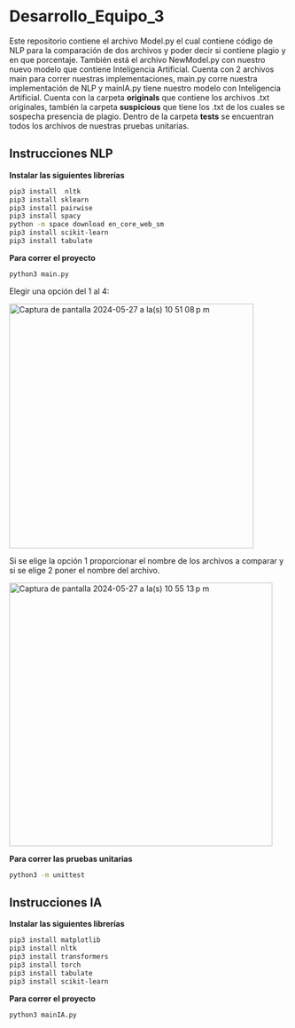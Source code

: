 # Desarrollo_Equipo_3

Este repositorio contiene el archivo Model.py el cual contiene código de NLP para la comparación de dos archivos y poder decir si contiene plagio y en que porcentaje. También está el archivo NewModel.py con nuestro nuevo modelo que contiene Inteligencia Artificial. Cuenta con 2 archivos main para correr nuestras implementaciones, main.py corre nuestra implementación de NLP y mainIA.py tiene nuestro modelo con Inteligencia Artificial. Cuenta con la carpeta **originals** que contiene los archivos .txt originales, también la carpeta **suspicious** que tiene los .txt de los cuales se sospecha presencia de plagio. Dentro de la carpeta **tests** se encuentran todos los archivos de nuestras pruebas unitarias. 

## Instrucciones NLP
**Instalar las siguientes librerías**
```bash
pip3 install  nltk
pip3 install sklearn
pip3 install pairwise
pip3 install spacy
python -m space download en_core_web_sm
pip3 install scikit-learn
pip3 install tabulate
```

**Para correr el proyecto**
```bash
python3 main.py
```
Elegir una opción del 1 al 4:

<img width="441" alt="Captura de pantalla 2024-05-27 a la(s) 10 51 08 p m" src="https://github.com/JorgeBlancoA01745907/Desarrollo_Equipo_3/assets/69489228/5d6ec20f-f2ee-470e-b3a4-6f7ae6244ca7">

Si se elige la opción 1 proporcionar el nombre de los archivos a comparar y si se elige 2 poner el nombre del archivo.

<img width="475" alt="Captura de pantalla 2024-05-27 a la(s) 10 55 13 p m" src="https://github.com/JorgeBlancoA01745907/Desarrollo_Equipo_3/assets/69489228/a8f38333-dabe-4cb7-82a4-4f2d4db54c04">



**Para correr las pruebas unitarias**

```bash
python3 -m unittest   
```



## Instrucciones IA
**Instalar las siguientes librerías**
```bash
pip3 install matplotlib
pip3 install nltk
pip3 install transformers
pip3 install torch
pip3 install tabulate
pip3 install scikit-learn

```

**Para correr el proyecto**
```bash
python3 mainIA.py
```


